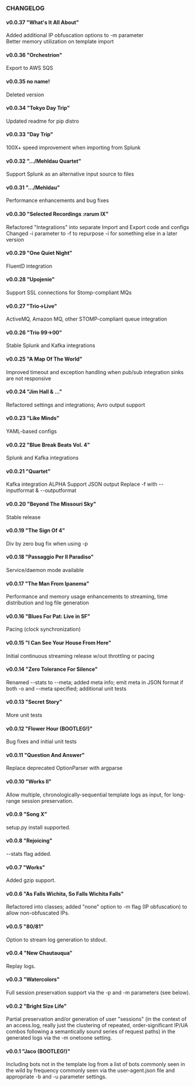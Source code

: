 ### CHANGELOG

#### v0.0.37 "What's It All About"
Added additional IP obfuscation options to -m parameter<br>
Better memory utilization on template import


#### v0.0.36 "Orchestrion"
Export to AWS SQS


#### v0.0.35 no name!
Deleted version


#### v0.0.34 "Tokyo Day Trip"
Updated readme for pip distro


#### v0.0.33 "Day Trip"
100X+ speed improvement when importing from Splunk


#### v0.0.32 ".../Mehldau Quartet"
Support Splunk as an alternative input source to files


#### v0.0.31 ".../Mehldau"
Performance enhancements and bug fixes


#### v0.0.30 "Selected Recordings :rarum IX"
Refactored "Integrations" into separate Import and Export code and configs
Changed -i parameter to -f to repurpose -i for something else in a later version


#### v0.0.29 "One Quiet Night"
FluentD integration


#### v0.0.28 "Upojenie"
Support SSL connections for Stomp-compliant MQs 


#### v0.0.27 "Trio->Live"
ActiveMQ, Amazon MQ, other STOMP-compliant queue integration


#### v0.0.26 "Trio 99->00"
Stable Splunk and Kafka integrations


#### v0.0.25 "A Map Of The World"
Improved timeout and exception handling when pub/sub integration sinks are not responsive


#### v0.0.24 "Jim Hall & ..."
Refactored settings and integrations; Avro output support


#### v0.0.23 "Like Minds"
YAML-based configs


#### v0.0.22 "Blue Break Beats Vol. 4"
Splunk and Kafka integrations


#### v0.0.21 "Quartet"
Kafka integration ALPHA
Support JSON output
Replace -f with --inputformat & --outputformat


#### v0.0.20 "Beyond The Missouri Sky"
Stable release


#### v0.0.19 "The Sign Of 4"
Div by zero bug fix when using -p


#### v0.0.18 "Passaggio Per Il Paradiso"
Service/daemon mode available


#### v0.0.17 "The Man From Ipanema"
Performance and memory usage enhancements to streaming, time distribution and log file generation


#### v0.0.16 "Blues For Pat: Live in SF"
Pacing (clock synchronization) 


#### v0.0.15 "I Can See Your House From Here"
Initial continuous streaming release w/out throttling or pacing


#### v0.0.14 "Zero Tolerance For Silence"
Renamed --stats to --meta; added meta info; emit meta in JSON format if both -o and --meta specified; additional unit tests


#### v0.0.13 "Secret Story"
More unit tests


#### v0.0.12 "Flower Hour (BOOTLEG!)"
Bug fixes and initial unit tests


#### v0.0.11 "Question And Answer"
Replace deprecated OptionParser with argparse


#### v0.0.10 "Works II"
Allow multiple, chronologically-sequential template logs as input, for long-range session preservation.


#### v0.0.9 "Song X"
setup.py install supported.


#### v0.0.8 "Rejoicing"
--stats flag added.


#### v0.0.7 "Works"
Added gzip support.


#### v0.0.6 "As Falls Wichita, So Falls Wichita Falls"
Refactored into classes; added "none" option to -m flag (IP obfuscation) to allow non-obfuscated IPs.


#### v0.0.5 "80/81"
Option to stream log generation to stdout.


#### v0.0.4 "New Chautauqua"
Replay logs.


#### v0.0.3 "Watercolors"
Full session preservation support via the -p and -m parameters (see below).


#### v0.0.2 "Bright Size Life"
Partial preservation and/or generation of user "sessions" (in the context of an access.log, really just the clustering of repeated, order-significant IP/UA combos following a semantically sound series of request paths) in the generated logs via the -m onetoone setting.


#### v0.0.1 "Jaco (BOOTLEG!)"
Including bots not in the template log from a list of bots commonly seen in the wild by frequency commonly seen via the user-agent.json file and appropriate -b and -u parameter settings.


